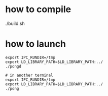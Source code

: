 # how to compile

./build.sh

# how to launch

	export IPC_RUNDIR=/tmp
	export LD_LIBRARY_PATH=$LD_LIBRARY_PATH:../
	./pongd

	# in another terminal
	export IPC_RUNDIR=/tmp
	export LD_LIBRARY_PATH=$LD_LIBRARY_PATH:../
	./pong
